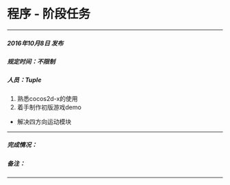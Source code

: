 # 程序 - 阶段任务
----
##### 2016年10月8日 发布
##### 规定时间：不限制
##### 人员：Tuple
1. 熟悉cocos2d-x的使用
2. 着手制作初版游戏demo
  - 解决四方向运动模块
----
##### 完成情况：
##### 备注：
----

